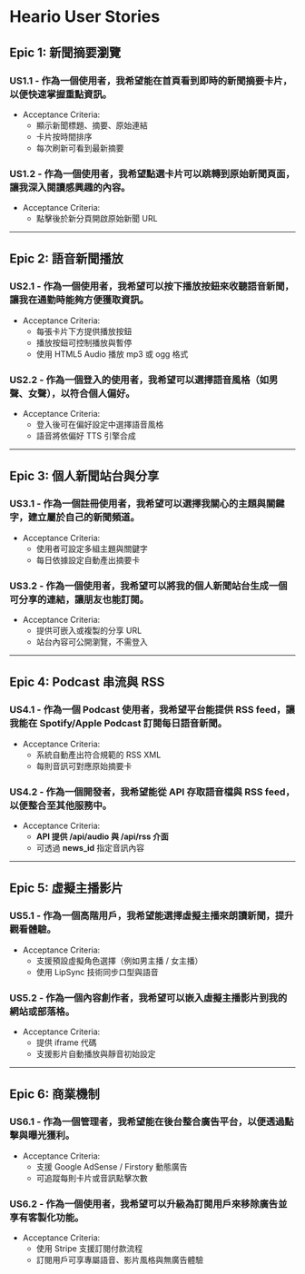 # **Heario User Stories**

## **Epic 1: 新聞摘要瀏覽**

### **US1.1 - 作為一個使用者，我希望能在首頁看到即時的新聞摘要卡片，以便快速掌握重點資訊。**

* Acceptance Criteria:
  * 顯示新聞標題、摘要、原始連結
  * 卡片按時間排序
  * 每次刷新可看到最新摘要

### **US1.2 - 作為一個使用者，我希望點選卡片可以跳轉到原始新聞頁面，讓我深入閱讀感興趣的內容。**

* Acceptance Criteria:
  * 點擊後於新分頁開啟原始新聞 URL

---

## **Epic 2: 語音新聞播放**

### **US2.1 - 作為一個使用者，我希望可以按下播放按鈕來收聽語音新聞，讓我在通勤時能夠方便獲取資訊。**

* Acceptance Criteria:
  * 每張卡片下方提供播放按鈕
  * 播放按鈕可控制播放與暫停
  * 使用 HTML5 Audio 播放 mp3 或 ogg 格式

### **US2.2 - 作為一個登入的使用者，我希望可以選擇語音風格（如男聲、女聲），以符合個人偏好。**

* Acceptance Criteria:
  * 登入後可在偏好設定中選擇語音風格
  * 語音將依偏好 TTS 引擎合成

---

## **Epic 3: 個人新聞站台與分享**

### **US3.1 - 作為一個註冊使用者，我希望可以選擇我關心的主題與關鍵字，建立屬於自己的新聞頻道。**

* Acceptance Criteria:
  * 使用者可設定多組主題與關鍵字
  * 每日依據設定自動產出摘要卡

### **US3.2 - 作為一個使用者，我希望可以將我的個人新聞站台生成一個可分享的連結，讓朋友也能訂閱。**

* Acceptance Criteria:
  * 提供可嵌入或複製的分享 URL
  * 站台內容可公開瀏覽，不需登入

---

## **Epic 4: Podcast 串流與 RSS**

### **US4.1 - 作為一個 Podcast 使用者，我希望平台能提供 RSS feed，讓我能在 Spotify/Apple Podcast 訂閱每日語音新聞。**

* Acceptance Criteria:
  * 系統自動產出符合規範的 RSS XML
  * 每則音訊可對應原始摘要卡

### **US4.2 - 作為一個開發者，我希望能從 API 存取語音檔與 RSS feed，以便整合至其他服務中。**

* Acceptance Criteria:
  * **API 提供 **/api/audio** 與 **/api/rss** 介面**
  * 可透過 **news_id** 指定音訊內容

---

## **Epic 5: 虛擬主播影片**

### **US5.1 - 作為一個高階用戶，我希望能選擇虛擬主播來朗讀新聞，提升觀看體驗。**

* Acceptance Criteria:
  * 支援預設虛擬角色選擇（例如男主播 / 女主播）
  * 使用 LipSync 技術同步口型與語音

### **US5.2 - 作為一個內容創作者，我希望可以嵌入虛擬主播影片到我的網站或部落格。**

* Acceptance Criteria:
  * 提供 iframe 代碼
  * 支援影片自動播放與靜音初始設定

---

## **Epic 6: 商業機制**

### **US6.1 - 作為一個管理者，我希望能在後台整合廣告平台，以便透過點擊與曝光獲利。**

* Acceptance Criteria:
  * 支援 Google AdSense / Firstory 動態廣告
  * 可追蹤每則卡片或音訊點擊次數

### **US6.2 - 作為一個使用者，我希望可以升級為訂閱用戶來移除廣告並享有客製化功能。**

* Acceptance Criteria:
  * 使用 Stripe 支援訂閱付款流程
  * 訂閱用戶可享專屬語音、影片風格與無廣告體驗
